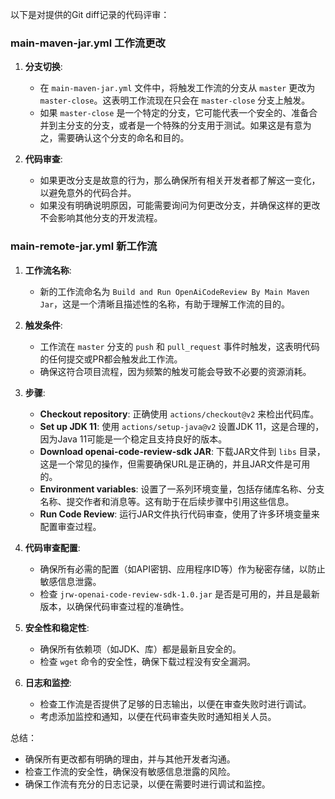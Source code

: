 以下是对提供的Git diff记录的代码评审：

### main-maven-jar.yml 工作流更改

1. **分支切换**:
   - 在 `main-maven-jar.yml` 文件中，将触发工作流的分支从 `master` 更改为 `master-close`。这表明工作流现在只会在 `master-close` 分支上触发。
   - 如果 `master-close` 是一个特定的分支，它可能代表一个安全的、准备合并到主分支的分支，或者是一个特殊的分支用于测试。如果这是有意为之，需要确认这个分支的命名和目的。

2. **代码审查**:
   - 如果更改分支是故意的行为，那么确保所有相关开发者都了解这一变化，以避免意外的代码合并。
   - 如果没有明确说明原因，可能需要询问为何更改分支，并确保这样的更改不会影响其他分支的开发流程。

### main-remote-jar.yml 新工作流

1. **工作流名称**:
   - 新的工作流命名为 `Build and Run OpenAiCodeReview By Main Maven Jar`，这是一个清晰且描述性的名称，有助于理解工作流的目的。

2. **触发条件**:
   - 工作流在 `master` 分支的 `push` 和 `pull_request` 事件时触发，这表明代码的任何提交或PR都会触发此工作流。
   - 确保这符合项目流程，因为频繁的触发可能会导致不必要的资源消耗。

3. **步骤**:
   - **Checkout repository**: 正确使用 `actions/checkout@v2` 来检出代码库。
   - **Set up JDK 11**: 使用 `actions/setup-java@v2` 设置JDK 11，这是合理的，因为Java 11可能是一个稳定且支持良好的版本。
   - **Download openai-code-review-sdk JAR**: 下载JAR文件到 `libs` 目录，这是一个常见的操作，但需要确保URL是正确的，并且JAR文件是可用的。
   - **Environment variables**: 设置了一系列环境变量，包括存储库名称、分支名称、提交作者和消息等。这有助于在后续步骤中引用这些信息。
   - **Run Code Review**: 运行JAR文件执行代码审查，使用了许多环境变量来配置审查过程。

4. **代码审查配置**:
   - 确保所有必需的配置（如API密钥、应用程序ID等）作为秘密存储，以防止敏感信息泄露。
   - 检查 `jrw-openai-code-review-sdk-1.0.jar` 是否是可用的，并且是最新版本，以确保代码审查过程的准确性。

5. **安全性和稳定性**:
   - 确保所有依赖项（如JDK、库）都是最新且安全的。
   - 检查 `wget` 命令的安全性，确保下载过程没有安全漏洞。

6. **日志和监控**:
   - 检查工作流是否提供了足够的日志输出，以便在审查失败时进行调试。
   - 考虑添加监控和通知，以便在代码审查失败时通知相关人员。

总结：
- 确保所有更改都有明确的理由，并与其他开发者沟通。
- 检查工作流的安全性，确保没有敏感信息泄露的风险。
- 确保工作流有充分的日志记录，以便在需要时进行调试和监控。